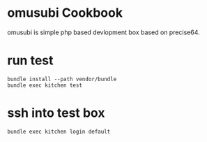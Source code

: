 omusubi Cookbook
===========================

omusubi is simple php based devlopment box based on precise64.


# run test

    bundle install --path vendor/bundle
    bundle exec kitchen test

# ssh into test box

	bundle exec kitchen login default

